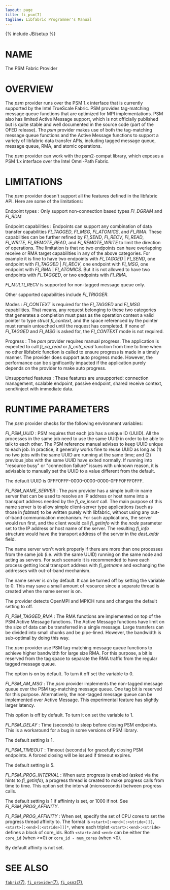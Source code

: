 ```yaml
---
layout: page
title: fi_psm(7)
tagline: Libfabric Programmer's Manual
---
```

{% include JB/setup %}

# NAME

The PSM Fabric Provider

# OVERVIEW

The *psm* provider runs over the PSM 1.x interface that is currently
supported by the Intel TrueScale Fabric. PSM provides tag-matching
message queue functions that are optimized for MPI implementations.
PSM also has limited Active Message support, which is not officially
published but is quite stable and well documented in the source code
(part of the OFED release). The *psm* provider makes use of both the
tag-matching message queue functions and the Active Message functions
to support a variety of libfabric data transfer APIs, including tagged
message queue, message queue, RMA, and atomic operations.

The *psm* provider can work with the psm2-compat library, which exposes
a PSM 1.x interface over the Intel Omni-Path Fabric. 

# LIMITATIONS

The *psm* provider doesn't support all the features defined in the
libfabric API. Here are some of the limitations:

Endpoint types
: Only support non-connection based types *FI_DGRAM* and *FI_RDM*

Endpoint capabilities
: Endpoints can support any combination of data transfer capabilities
  *FI_TAGGED*, *FI_MSG*, *FI_ATOMICS*, and *FI_RMA*. These capabilities
  can be further refined by *FI_SEND*, *FI_RECV*, *FI_READ*, *FI_WRITE*,
  *FI_REMOTE_READ*, and *FI_REMOTE_WRITE* to limit the direction of
  operations. The limitation is that no two endpoints can have overlapping
  receive or RMA target capabilities in any of the above categories. For
  example it is fine to have two endpoints with *FI_TAGGED* | *FI_SEND*,
  one endpoint with *FI_TAGGED* | *FI_RECV*, one endpoint with *FI_MSG*,
  one endpoint with *FI_RMA* | *FI_ATOMICS*. But it is not allowed to
  have two endpoints with *FI_TAGGED*, or two endpoints with *FI_RMA*.

  *FI_MULTI_RECV* is supported for non-tagged message queue only.

  Other supported capabilities include *FI_TRIGGER*.

Modes
: *FI_CONTEXT* is required for the *FI_TAGGED* and *FI_MSG*
  capabilities. That means, any request belonging to these two
  categories that generates a completion must pass as the operation
  context a valid pointer to type *struct fi_context*, and the space
  referenced by the pointer must remain untouched until the request
  has completed. If none of *FI_TAGGED* and *FI_MSG* is asked for,
  the *FI_CONTEXT* mode is not required.
  
Progress
: The *psm* provider requires manual progress. The application is
  expected to call *fi_cq_read* or *fi_cntr_read* function from time
  to time when no other libfabric function is called to ensure
  progress is made in a timely manner. The provider does support
  auto progress mode. However, the performance can be significantly
  impacted if the application purely depends on the provider to
  make auto progress.

Unsupported features
: These features are unsupported: connection management, 
  scalable endpoint, passive endpoint, shared receive context,
  send/inject with immediate data.

# RUNTIME PARAMETERS

The *psm* provider checks for the following environment variables:

*FI_PSM_UUID*
: PSM requires that each job has a unique ID (UUID). All the processes
  in the same job need to use the same UUID in order to be able to
  talk to each other. The PSM reference manual advises to keep UUID
  unique to each job. In practice, it generally works fine to reuse
  UUID as long as (1) no two jobs with the same UUID are running at 
  the same time; and (2) previous jobs with the same UUID have exited
  normally. If running into "resource busy" or "connection failure"
  issues with unknown reason, it is advisable to manually set the UUID
  to a value different from the default.

  The default UUID is 0FFF0FFF-0000-0000-0000-0FFF0FFF0FFF.

*FI_PSM_NAME_SERVER*
: The *psm* provider has a simple built-in name server that can be used
  to resolve an IP address or host name into a transport address needed
  by the *fi_av_insert* call. The main purpose of this name server is to
  allow simple client-server type applications (such as those in *fabtest*)
  to be written purely with libfabric, without using any out-of-band
  communication mechanism. For such applications, the server would run first,
  and the client would call *fi_getinfo* with the *node* parameter set to
  the IP address or host name of the server. The resulting *fi_info* structure
  would have the transport address of the server in the *dest_addr* field.

  The name server won't work properly if there are more than one processes
  from the same job (i.e. with the same UUID) running on the same node and
  acting as servers. For such scenario it is recommended to have each
  process getting local transport address with *fi_getname* and exchanging
  the addresses with out-of-band mechanism.

  The name server is on by default. It can be turned off by setting the
  variable to 0. This may save a small amount of resource since a separate
  thread is created when the name server is on.

  The provider detects OpenMPI and MPICH runs and changes the default setting
  to off.

*FI_PSM_TAGGED_RMA*
: The RMA functions are implemented on top of the PSM Active Message functions.
  The Active Message functions have limit on the size of data can be transferred
  in a single message. Large transfers can be divided into small chunks and
  be pipe-lined. However, the bandwidth is sub-optimal by doing this way.

  The *psm* provider use PSM tag-matching message queue functions to achieve
  higher bandwidth for large size RMA. For this purpose, a bit is reserved from
  the tag space to separate the RMA traffic from the regular tagged message queue.
   
  The option is on by default. To turn it off set the variable to 0.

*FI_PSM_AM_MSG*
: The *psm* provider implements the non-tagged message queue over the PSM
  tag-matching message queue. One tag bit is reserved for this purpose.
  Alternatively, the non-tagged message queue can be implemented over
  Active Message. This experimental feature has slightly larger latency.

  This option is off by default. To turn it on set the variable to 1.

*FI_PSM_DELAY*
: Time (seconds) to sleep before closing PSM endpoints. This is a workaround
  for a bug in some versions of PSM library.

  The default setting is 1.

*FI_PSM_TIMEOUT*
: Timeout (seconds) for gracefully closing PSM endpoints. A forced closing
  will be issued if timeout expires.

  The default setting is 5.

*FI_PSM_PROG_INTERVAL*
: When auto progress is enabled (asked via the hints to *fi_getinfo*),
  a progress thread is created to make progress calls from time to time.
  This option set the interval (microseconds) between progress calls.

  The default setting is 1 if affininty is set, or 1000 if not. See
  *FI_PSM_PROG_AFFINITY*.

*FI_PSM_PROG_AFFINITY*
: When set, specify the set of CPU cores to set the progress thread
  affinity to. The format is
  `<start>[:<end>[:<stride>]][,<start>[:<end>[:<stride>]]]*`, 
  where each triplet `<start>:<end>:<stride>` defines a block of
  core_ids. Both `<start>` and `<end>` can be either the `core_id`
  (when >=0) or `core_id - num_cores` (when <0). 

  By default affinity is not set.

# SEE ALSO

[`fabric`(7)](fabric.7.html),
[`fi_provider`(7)](fi_provider.7.html),
[`fi_psm2`(7)](fi_psm2.7.html),

